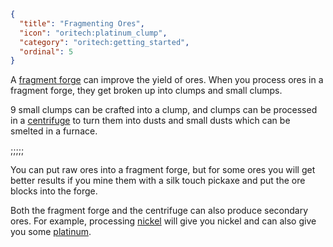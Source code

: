 ```json
{
  "title": "Fragmenting Ores",
  "icon": "oritech:platinum_clump",
  "category": "oritech:getting_started",
  "ordinal": 5
}
```

A [fragment forge](^oritech:processing/fragment_forge) can improve the yield of ores. When you process ores in a fragment forge, they get broken up into clumps and small clumps.

9 small clumps can be crafted into a clump, and clumps can be processed in a [centrifuge](^oritech:processing/centrifuge) to turn them into dusts and small dusts which can be smelted in a furnace.

;;;;;

You can put raw ores into a fragment forge, but for some ores you will get better results if you mine them with a silk touch pickaxe and put the ore blocks into the forge.

Both the fragment forge and the centrifuge can also produce secondary ores. For example, processing [nickel](^oritech:resources/nickel) will give you nickel and can also give you some [platinum](^oritech:resources/platinum).
